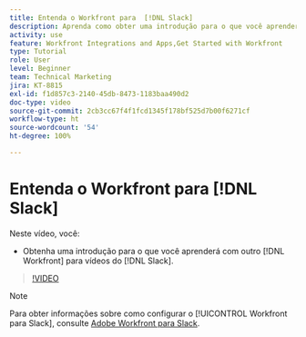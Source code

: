 ```yaml
---
title: Entenda o Workfront para  [!DNL Slack]
description: Aprenda como obter uma introdução para o que você aprenderá com outro  [!DNL Workfront]  para vídeos do Slack.
activity: use
feature: Workfront Integrations and Apps,Get Started with Workfront
type: Tutorial
role: User
level: Beginner
team: Technical Marketing
jira: KT-8815
exl-id: f1d857c3-2140-45db-8473-1183baa490d2
doc-type: video
source-git-commit: 2cb3cc67f4f1fcd1345f178bf525d7b00f6271cf
workflow-type: ht
source-wordcount: '54'
ht-degree: 100%

---
```


# Entenda o Workfront para [!DNL Slack]

Neste vídeo, você:

* Obtenha uma introdução para o que você aprenderá com outro [!DNL Workfront] para vídeos do [!DNL Slack].

>[!VIDEO](https://video.tv.adobe.com/v/335116/?quality=12&learn=on)

>[!NOTE]
>
>Para obter informações sobre como configurar o [!UICONTROL Workfront para Slack], consulte [Adobe Workfront para Slack](https://experienceleague.adobe.com/docs/workfront/using/adobe-workfront-integrations/workfront-for-slack/use-workfront-for-slack.html?lang=pt-BR).

